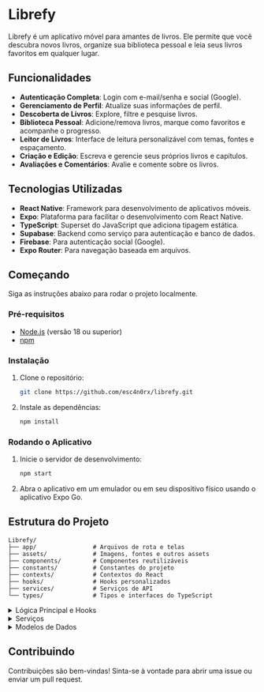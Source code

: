 # Librefy

Librefy é um aplicativo móvel para amantes de livros. Ele permite que você descubra novos livros, organize sua biblioteca pessoal e leia seus livros favoritos em qualquer lugar.

##  Funcionalidades

*   **Autenticação Completa**: Login com e-mail/senha e social (Google).
*   **Gerenciamento de Perfil**: Atualize suas informações de perfil.
*   **Descoberta de Livros**: Explore, filtre e pesquise livros.
*   **Biblioteca Pessoal**: Adicione/remova livros, marque como favoritos e acompanhe o progresso.
*   **Leitor de Livros**: Interface de leitura personalizável com temas, fontes e espaçamento.
*   **Criação e Edição**: Escreva e gerencie seus próprios livros e capítulos.
*   **Avaliações e Comentários**: Avalie e comente sobre os livros.

##  Tecnologias Utilizadas

*   **React Native**: Framework para desenvolvimento de aplicativos móveis.
*   **Expo**: Plataforma para facilitar o desenvolvimento com React Native.
*   **TypeScript**: Superset do JavaScript que adiciona tipagem estática.
*   **Supabase**: Backend como serviço para autenticação e banco de dados.
*   **Firebase**: Para autenticação social (Google).
*   **Expo Router**: Para navegação baseada em arquivos.

##  Começando

Siga as instruções abaixo para rodar o projeto localmente.

### Pré-requisitos

*   [Node.js](https://nodejs.org/en/) (versão 18 ou superior)
*   [npm](https://www.npmjs.com/)

### Instalação

1.  Clone o repositório:

    ```bash
    git clone https://github.com/esc4n0rx/librefy.git
    ```

2.  Instale as dependências:

    ```bash
    npm install
    ```

### Rodando o Aplicativo

1.  Inicie o servidor de desenvolvimento:

    ```bash
    npm start
    ```

2.  Abra o aplicativo em um emulador ou em seu dispositivo físico usando o aplicativo Expo Go.

##  Estrutura do Projeto

```
Librefy/
├── app/                # Arquivos de rota e telas
├── assets/             # Imagens, fontes e outros assets
├── components/         # Componentes reutilizáveis
├── constants/          # Constantes do projeto
├── contexts/           # Contextos do React
├── hooks/              # Hooks personalizados
├── services/           # Serviços de API
└── types/              # Tipos e interfaces do TypeScript
```

<details>
<summary> Lógica Principal e Hooks</summary>

| Hook                  | Descrição                                                                              |
| --------------------- | -------------------------------------------------------------------------------------- |
| `useAuth`             | Fornece o contexto de autenticação, incluindo informações do usuário e funções de login/logout. |
| `useAutoSave`         | Salva dados automaticamente após um determinado período de inatividade.                  |
| `useGoogleAuth`       | Gerencia o fluxo de autenticação com o Google.                                         |
| `useImageAuth`        | Autentica e carrega imagens de uma API protegida.                                      |
| `useReadingProgress`  | Salva e carrega o progresso de leitura de um capítulo.                                   |
| `useThemeColor`       | Retorna cores com base no tema atual (claro/escuro).                                     |

</details>

<details>
<summary> Serviços</summary>

| Serviço               | Descrição                                                                                             |
| --------------------- | ----------------------------------------------------------------------------------------------------- |
| `AuthService`         | Gerencia a autenticação de e-mail/senha (registro, login, logout, redefinição de senha).             |
| `BookService`         | Gerencia todas as operações relacionadas a livros (CRUD de livros e capítulos, biblioteca do usuário). |
| `ContentService`      | Gerencia conteúdos especiais de um livro (resumo, dedicatória, etc.).                             |
| `DiscoverService`     | Busca e filtra livros públicos para a seção de descoberta.                                           |
| `ReadingService`      | Salva e recupera o progresso de leitura do usuário.                                                   |
| `ReviewService`       | Gerencia avaliações e comentários de livros.                                                          |
| `SocialAuthService`   | Gerencia a autenticação social (atualmente apenas Google).                                            |
| `UploadService`       | Faz upload de arquivos (capas de livros, etc.) para um serviço de armazenamento externo.             |

</details>

<details>
<summary> Modelos de Dados</summary>

### `User`

| Campo         | Tipo     | Descrição                               |
| ------------- | -------- | ----------------------------------------- |
| `id`          | `string` | ID único do usuário (UUID).               |
| `email`       | `string` | E-mail do usuário.                        |
| `full_name`   | `string` | Nome completo do usuário.                 |
| `avatar_url`  | `string` | URL da imagem de perfil do usuário.       |

### `Book`

| Campo         | Tipo        | Descrição                               |
| ------------- | ----------- | ----------------------------------------- |
| `id`          | `string`    | ID único do livro (UUID).                 |
| `author_id`   | `string`    | ID do autor do livro.                     |
| `title`       | `string`    | Título do livro.                          |
| `synopsis`    | `string`    | Sinopse do livro.                         |
| `status`      | `BookStatus`| Status do livro (`draft`, `published`).   |

### `BookChapter`

| Campo            | Tipo       | Descrição                               |
| ---------------- | ---------- | ----------------------------------------- |
| `id`             | `string`   | ID único do capítulo (UUID).              |
| `book_id`        | `string`   | ID do livro ao qual o capítulo pertence.  |
| `title`          | `string`   | Título do capítulo.                       |
| `chapter_number` | `number`   | Número do capítulo na ordem de leitura.   |
| `content`        | `string`   | Conteúdo do capítulo em Markdown.         |

</details>

##  Contribuindo

Contribuições são bem-vindas! Sinta-se à vontade para abrir uma issue ou enviar um pull request.
